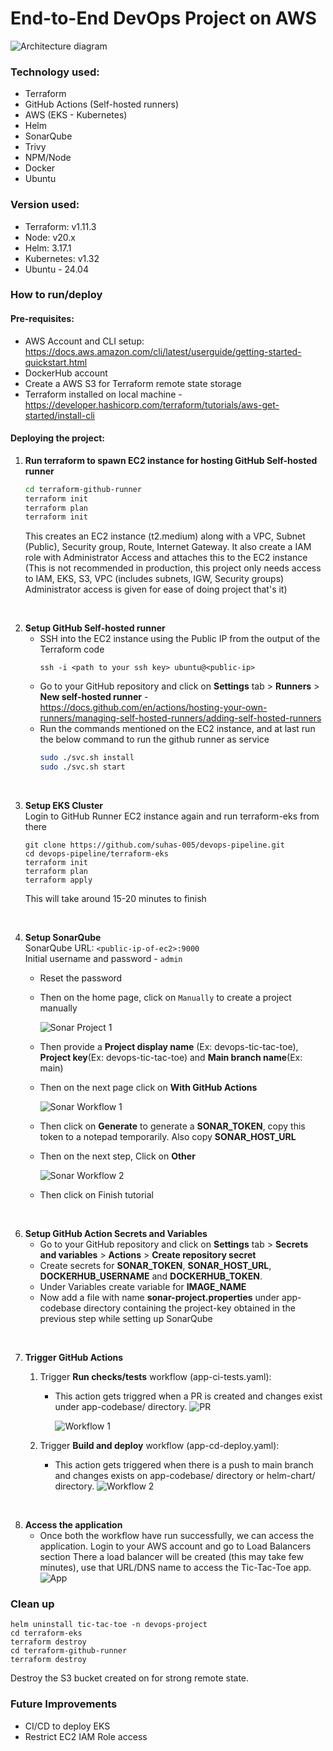 # **End-to-End DevOps Project on AWS**

![Architecture diagram](https://github.com/user-attachments/assets/d3497a05-62ad-49c8-a01d-c8bdc6cc1a4e)

### **Technology used:**
- Terraform
- GitHub Actions (Self-hosted runners)
- AWS (EKS - Kubernetes)
- Helm
- SonarQube
- Trivy
- NPM/Node
- Docker
- Ubuntu

### **Version used:**
-  Terraform:  v1.11.3
-  Node: v20.x
-  Helm: 3.17.1
-  Kubernetes: v1.32
-  Ubuntu - 24.04

### **How to run/deploy**

#### **Pre-requisites:**
- AWS Account and CLI setup: https://docs.aws.amazon.com/cli/latest/userguide/getting-started-quickstart.html
- DockerHub account
- Create a AWS S3 for Terraform remote state storage 
- Terraform installed on local machine - https://developer.hashicorp.com/terraform/tutorials/aws-get-started/install-cli

#### **Deploying the project:**

1. **Run terraform to spawn EC2 instance for hosting GitHub Self-hosted runner**
   ```bash
   cd terraform-github-runner
   terraform init
   terraform plan
   terraform init
   ```
   This creates an EC2 instance (t2.medium) along with a VPC, Subnet (Public), Security group, Route, Internet Gateway. It also create a IAM role with Administrator Access and attaches this to the EC2 instance (This is not recommended in production, this project only needs access to IAM, EKS, S3, VPC (includes subnets, IGW, Security groups) Administrator access is given for ease of doing project that's it)
<br>

2. **Setup GitHub Self-hosted runner**
   - SSH into the EC2 instance using the Public IP from the output of the Terraform code
     ```
     ssh -i <path to your ssh key> ubuntu@<public-ip>
     ```
   - Go to your GitHub repository and click on **Settings** tab > **Runners** > **New self-hosted runner** - https://docs.github.com/en/actions/hosting-your-own-runners/managing-self-hosted-runners/adding-self-hosted-runners
   - Run the commands mentioned on the EC2 instance, and at last run the below command to run the github runner as service
     ```bash
     sudo ./svc.sh install
     sudo ./svc.sh start
     ```
<br>

3. **Setup EKS Cluster**<br>
   Login to GitHub Runner EC2 instance again and run terraform-eks from there
   ```
   git clone https://github.com/suhas-005/devops-pipeline.git
   cd devops-pipeline/terraform-eks
   terraform init
   terraform plan
   terraform apply
   ```
   This will take around 15-20 minutes to finish
<br>

4. **Setup SonarQube**<br>
   SonarQube URL: ```<public-ip-of-ec2>:9000```<br>
   Initial username and password - ```admin```<br>
   - Reset the password
   - Then on the home page, click on ```Manually``` to create a project manually
     
     ![Sonar Project 1](https://github.com/user-attachments/assets/dff1cd4f-d686-4634-90c8-59dcc11fcb60)
     
   - Then provide a **Project display name** (Ex: devops-tic-tac-toe), **Project key**(Ex: devops-tic-tac-toe) and **Main branch name**(Ex: main)
     
   - Then on the next page click on **With GitHub Actions**
     
     ![Sonar Workflow 1](https://github.com/user-attachments/assets/440fb8e2-1cba-444f-a84a-8af9090aca39)
     
   - Then click on **Generate** to generate a **SONAR_TOKEN**, copy this token to a notepad temporarily. Also copy **SONAR_HOST_URL**
   - Then on the next step, Click on **Other**
     
     ![Sonar Workflow 2](https://github.com/user-attachments/assets/f9a034a0-7a27-4af3-a16d-992cd4aa5a60)
     
   - Then click on Finish tutorial
<br>

6. **Setup GitHub Action Secrets and Variables**
   - Go to your GitHub repository and click on **Settings** tab > **Secrets and variables** > **Actions** > **Create repository secret**
   - Create secrets for **SONAR_TOKEN**, **SONAR_HOST_URL**, **DOCKERHUB_USERNAME**  and **DOCKERHUB_TOKEN**.
   - Under Variables create variable for **IMAGE_NAME**
   - Now add a file with name **sonar-project.properties** under app-codebase directory containing the project-key obtained in the previous step while setting up SonarQube
<br>

7. **Trigger GitHub Actions**
   1. Trigger **Run checks/tests** workflow (app-ci-tests.yaml):
      - This action gets triggred when a PR is created and changes exist under app-codebase/ directory.
        ![PR](https://github.com/user-attachments/assets/213dc2fa-8eb9-464b-8adc-be43f0e8f635)
        
        ![Workflow 1](https://github.com/user-attachments/assets/8b326667-45ec-42af-9c98-26f4c2d4b988)

    2. Trigger **Build and deploy** workflow (app-cd-deploy.yaml):
       - This action gets triggered when there is a push to main branch and changes exists on app-codebase/ directory or helm-chart/ directory.
         ![Workflow 2](https://github.com/user-attachments/assets/74257a5c-f211-4f18-a94b-b03509008cd4)
<br>

8. **Access the application**
   - Once both the workflow have run successfully, we can access the application. Login to your AWS account and go to Load Balancers section There a load balancer will be created (this may take few minutes), use that URL/DNS name to access the Tic-Tac-Toe app.
     ![App](https://github.com/user-attachments/assets/42987916-a2f4-461b-ab6e-5a1431613bfa)


### **Clean up**
```
helm uninstall tic-tac-toe -n devops-project
cd terraform-eks
terraform destroy
cd terraform-github-runner
terraform destroy
```
Destroy the S3 bucket created on for strong remote state.

### Future Improvements
- CI/CD to deploy EKS
- Restrict EC2 IAM Role access
